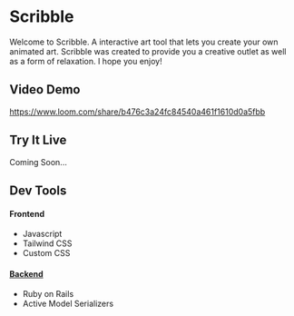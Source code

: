 # Scribble

Welcome to Scribble. A interactive art tool that lets you create your own animated art.
Scribble was created to provide you a creative outlet as well as a form of relaxation. I hope you enjoy!

## Video Demo

https://www.loom.com/share/b476c3a24fc84540a461f1610d0a5fbb

## Try It Live

Coming Soon...

## Dev Tools

#### Frontend

- Javascript
- Tailwind CSS
- Custom CSS

#### [Backend](https://github.com/slurio/Scribbles-Backend)

- Ruby on Rails
- Active Model Serializers
